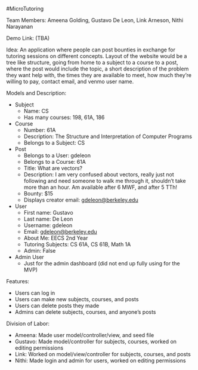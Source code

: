 #MicroTutoring

Team Members:​ Ameena Golding, Gustavo De Leon, Link Arneson, Nithi Narayanan

Demo Link:​ (TBA)


Idea: An application where people can post bounties in exchange for tutoring sessions on different concepts. Layout of the website would be a tree like structure, going from home to a subject to a course to a post, where the post would include the topic, a short description of the problem they want help with, the times they are available to meet, how much they’re willing to pay, contact email, and venmo user name.


Models and Description:
 - Subject
   - Name: CS
   - Has many courses: 198, 61A, 186
 - Course
   - Number: 61A
   - Description: The Structure and Interpretation of Computer Programs
   - Belongs to a Subject: CS
 - Post
   - Belongs to a User: gdeleon
   - Belongs to a Course: 61A
   - Title: What are vectors?
   - Description: I am very confused about vectors, really just not following and need someone to walk me through it, shouldn’t take more than an hour. Am available after 6 MWF, and after 5 TTh!
   - Bounty: $15
   - Displays creator email: gdeleon@berkeley.edu
 - User
   - First name: Gustavo
   - Last name: De Leon
   - Username: gdeleon
   - Email: gdeleon@berkeley.edu
   - About Me: EECS 2nd Year
   - Tutoring Subjects: CS 61A, CS 61B, Math 1A
   - Admin: False
 - Admin User
   - Just for the admin dashboard (did not end up fully using for the MVP)


Features:
 - Users can log in
 - Users can make new subjects, courses, and posts
 - Users can delete posts they made
 - Admins can delete subjects, courses, and anyone’s posts


Division of Labor:
 - Ameena: Made user model/controller/view, and seed file
 - Gustavo: Made model/controller for subjects, courses, worked on editing permissions
 - Link: Worked on model/view/controller for subjects, courses, and posts
 - Nithi: Made login and admin for users, worked on editing permissions
